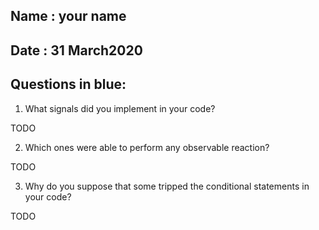 ## Name : your name
## Date : 31 March2020

## Questions in blue:
1. What signals did you implement in your code?

TODO

2. Which ones were able to perform any observable reaction?

TODO

3. Why do you suppose that some tripped the conditional statements in your code?

TODO
